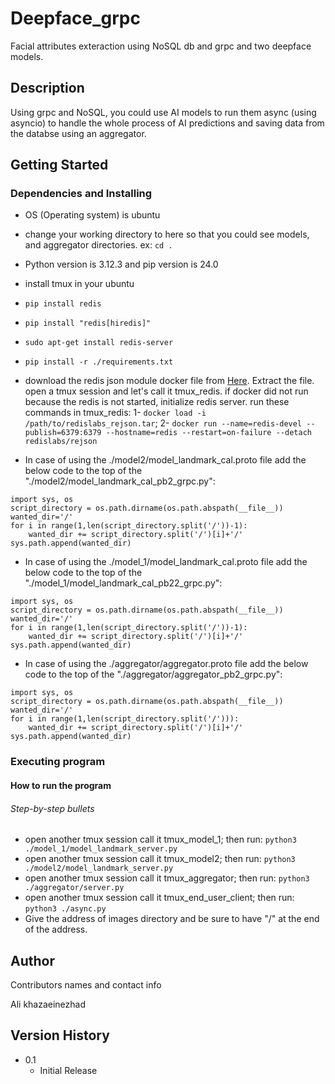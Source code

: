 # Deepface_grpc
Facial attributes exteraction using NoSQL db and grpc and two deepface models.

## Description

Using grpc and NoSQL, you could use AI models to run them async (using asyncio) to handle the whole process of AI predictions and saving data from the databse using an aggregator.

## Getting Started

### Dependencies and Installing

* OS (Operating system) is ubuntu
* change your working directory to here so that you could see models, and aggregator directories. ex: ```cd .```
* Python version is 3.12.3 and pip version is 24.0
* install tmux in your ubuntu
* ```pip install redis```
* ```pip install "redis[hiredis]"```
* ```sudo apt-get install redis-server```
* ```pip install -r ./requirements.txt```
* download the redis json module docker file from [Here](https://uploadkon.ir/uploads/08e004_25redislabs-rejson.rar). Extract the file. open a tmux session and let's call it tmux_redis. if docker did not run because the redis is not started, initialize redis server. run these commands in tmux_redis: 1- ```docker load -i /path/to/redislabs_rejson.tar```; 2- ```docker run --name=redis-devel --publish=6379:6379 --hostname=redis --restart=on-failure --detach redislabs/rejson```

* In case of using the ./model2/model_landmark_cal.proto file add the below code to the top of the "./model2/model_landmark_cal_pb2_grpc.py":
```
import sys, os
script_directory = os.path.dirname(os.path.abspath(__file__))
wanted_dir='/'
for i in range(1,len(script_directory.split('/'))-1):
    wanted_dir += script_directory.split('/')[i]+'/'
sys.path.append(wanted_dir)
```

* In case of using the ./model_1/model_landmark_cal.proto file add the below code to the top of the "./model_1/model_landmark_cal_pb22_grpc.py":
```
import sys, os
script_directory = os.path.dirname(os.path.abspath(__file__))
wanted_dir='/'
for i in range(1,len(script_directory.split('/'))-1):
    wanted_dir += script_directory.split('/')[i]+'/'
sys.path.append(wanted_dir)
```

* In case of using the ./aggregator/aggregator.proto file add the below code to the top of the "./aggregator/aggregator_pb2_grpc.py":
```
import sys, os
script_directory = os.path.dirname(os.path.abspath(__file__))
wanted_dir='/'
for i in range(1,len(script_directory.split('/'))):
    wanted_dir += script_directory.split('/')[i]+'/'
sys.path.append(wanted_dir)
```



### Executing program

#### How to run the program
###### Step-by-step bullets

* open another tmux session call it tmux_model_1; then run: ```python3 ./model_1/model_landmark_server.py```
* open another tmux session call it tmux_model2; then run: ```python3 ./model2/model_landmark_server.py```
* open another tmux session call it tmux_aggregator; then run: ```python3 ./aggregator/server.py```
* open another tmux session call it tmux_end_user_client; then run: ```python3 ./async.py```
* Give the address of images directory and be sure to have "/" at the end of the address.


## Author

Contributors names and contact info

Ali khazaeinezhad

## Version History
* 0.1
    * Initial Release

